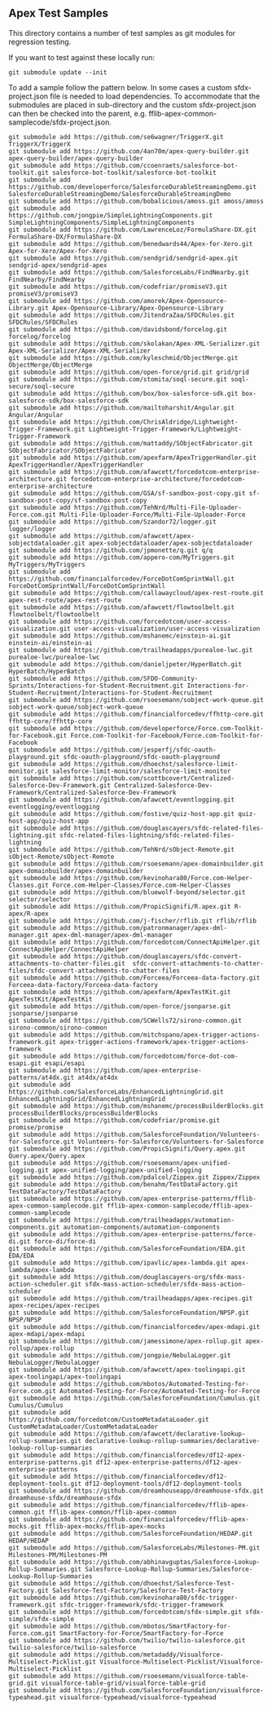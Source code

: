 ## Apex Test Samples

This directory contains a number of test samples as git modules for regression testing. 

If you want to test against these locally run:

    git submodule update --init

To add a sample follow the pattern below. In some cases a custom sfdx-project.json file is needed to load dependencies. To accommodate that the submodules are placed in sub-directory and the custom sfdx-project.json can then be checked into the parent, e.g. fflib-apex-common-samplecode/sfdx-project.json.  

    git submodule add https://github.com/se6wagner/TriggerX.git TriggerX/TriggerX
    git submodule add https://github.com/4an70m/apex-query-builder.git apex-query-builder/apex-query-builder
    git submodule add https://github.com/ccoenraets/salesforce-bot-toolkit.git salesforce-bot-toolkit/salesforce-bot-toolkit
    git submodule add https://github.com/developerforce/SalesforceDurableStreamingDemo.git SalesforceDurableStreamingDemo/SalesforceDurableStreamingDemo
    git submodule add https://github.com/bobalicious/amoss.git amoss/amoss
    git submodule add https://github.com/jongpie/SimpleLightningComponents.git SimpleLightningComponents/SimpleLightningComponents
    git submodule add https://github.com/LawrenceLoz/FormulaShare-DX.git FormulaShare-DX/FormulaShare-DX
    git submodule add https://github.com/benedwards44/Apex-for-Xero.git Apex-for-Xero/Apex-for-Xero
    git submodule add https://github.com/sendgrid/sendgrid-apex.git sendgrid-apex/sendgrid-apex
    git submodule add https://github.com/SalesforceLabs/FindNearby.git FindNearby/FindNearby
    git submodule add https://github.com/codefriar/promiseV3.git promiseV3/promiseV3
    git submodule add https://github.com/amorek/Apex-Opensource-Library.git Apex-Opensource-Library/Apex-Opensource-Library
    git submodule add https://github.com/JitendraZaa/SFDCRules.git SFDCRules/SFDCRules
    git submodule add https://github.com/davidsbond/forcelog.git forcelog/forcelog
    git submodule add https://github.com/skolakan/Apex-XML-Serializer.git Apex-XML-Serializer/Apex-XML-Serializer
    git submodule add https://github.com/kyleschmid/ObjectMerge.git ObjectMerge/ObjectMerge
    git submodule add https://github.com/open-force/grid.git grid/grid
    git submodule add https://github.com/stomita/soql-secure.git soql-secure/soql-secure 
    git submodule add https://github.com/box/box-salesforce-sdk.git box-salesforce-sdk/box-salesforce-sdk
    git submodule add https://github.com/mailtoharshit/Angular.git Angular/Angular
    git submodule add https://github.com/ChrisAldridge/Lightweight-Trigger-Framework.git Lightweight-Trigger-Framework/Lightweight-Trigger-Framework
    git submodule add https://github.com/mattaddy/SObjectFabricator.git SObjectFabricator/SObjectFabricator
    git submodule add https://github.com/apexfarm/ApexTriggerHandler.git ApexTriggerHandler/ApexTriggerHandler
    git submodule add https://github.com/afawcett/forcedotcom-enterprise-architecture.git forcedotcom-enterprise-architecture/forcedotcom-enterprise-architecture
    git submodule add https://github.com/GSA/sf-sandbox-post-copy.git sf-sandbox-post-copy/sf-sandbox-post-copy
    git submodule add https://github.com/TehNrd/Multi-File-Uploader-Force.com.git Multi-File-Uploader-Force/Multi-File-Uploader-Force
    git submodule add https://github.com/Szandor72/logger.git logger/logger
    git submodule add https://github.com/afawcett/apex-sobjectdataloader.git apex-sobjectdataloader/apex-sobjectdataloader
    git submodule add https://github.com/jpmonette/q.git q/q
    git submodule add https://github.com/appero-com/MyTriggers.git MyTriggers/MyTriggers
    git submodule add https://github.com/financialforcedev/ForceDotComSprintWall.git ForceDotComSprintWall/ForceDotComSprintWall
    git submodule add https://github.com/callawaycloud/apex-rest-route.git apex-rest-route/apex-rest-route
    git submodule add https://github.com/afawcett/flowtoolbelt.git flowtoolbelt/flowtoolbelt
    git submodule add https://github.com/forcedotcom/user-access-visualization.git user-access-visualization/user-access-visualization
    git submodule add https://github.com/mshanemc/einstein-ai.git einstein-ai/einstein-ai
    git submodule add https://github.com/trailheadapps/purealoe-lwc.git purealoe-lwc/purealoe-lwc
    git submodule add https://github.com/danieljpeter/HyperBatch.git HyperBatch/HyperBatch
    git submodule add https://github.com/SFDO-Community-Sprints/Interactions-for-Student-Recruitment.git Interactions-for-Student-Recruitment/Interactions-for-Student-Recruitment
    git submodule add https://github.com/rsoesemann/sobject-work-queue.git sobject-work-queue/sobject-work-queue
    git submodule add https://github.com/financialforcedev/ffhttp-core.git ffhttp-core/ffhttp-core
    git submodule add https://github.com/developerforce/Force.com-Toolkit-for-Facebook.git Force.com-Toolkit-for-Facebook/Force.com-Toolkit-for-Facebook
    git submodule add https://github.com/jesperfj/sfdc-oauth-playground.git sfdc-oauth-playground/sfdc-oauth-playground
    git submodule add https://github.com/dhoechst/salesforce-limit-monitor.git salesforce-limit-monitor/salesforce-limit-monitor
    git submodule add https://github.com/scottbcovert/Centralized-Salesforce-Dev-Framework.git Centralized-Salesforce-Dev-Framework/Centralized-Salesforce-Dev-Framework
    git submodule add https://github.com/afawcett/eventlogging.git eventlogging/eventlogging
    git submodule add https://github.com/fostive/quiz-host-app.git quiz-host-app/quiz-host-app
    git submodule add https://github.com/douglascayers/sfdc-related-files-lightning.git sfdc-related-files-lightning/sfdc-related-files-lightning
    git submodule add https://github.com/TehNrd/sObject-Remote.git sObject-Remote/sObject-Remote
    git submodule add https://github.com/rsoesemann/apex-domainbuilder.git apex-domainbuilder/apex-domainbuilder
    git submodule add https://github.com/kevinohara80/Force.com-Helper-Classes.git Force.com-Helper-Classes/Force.com-Helper-Classes
    git submodule add https://github.com/bluewolf-beyond/selector.git selector/selector
    git submodule add https://github.com/PropicSignifi/R.apex.git R-apex/R-apex
    git submodule add https://github.com/j-fischer/rflib.git rflib/rflib
    git submodule add https://github.com/patronmanager/apex-dml-manager.git apex-dml-manager/apex-dml-manager
    git submodule add https://github.com/forcedotcom/ConnectApiHelper.git ConnectApiHelper/ConnectApiHelper    
    git submodule add https://github.com/douglascayers/sfdc-convert-attachments-to-chatter-files.git  sfdc-convert-attachments-to-chatter-files/sfdc-convert-attachments-to-chatter-files
    git submodule add https://github.com/Forceea/Forceea-data-factory.git Forceea-data-factory/Forceea-data-factory
    git submodule add https://github.com/apexfarm/ApexTestKit.git ApexTestKit/ApexTestKit
    git submodule add https://github.com/open-force/jsonparse.git jsonparse/jsonparse
    git submodule add https://github.com/SCWells72/sirono-common.git sirono-common/sirono-common
    git submodule add https://github.com/mitchspano/apex-trigger-actions-framework.git apex-trigger-actions-framework/apex-trigger-actions-framework
    git submodule add https://github.com/forcedotcom/force-dot-com-esapi.git esapi/esapi
    git submodule add https://github.com/apex-enterprise-patterns/at4dx.git at4dx/at4dx
    git submodule add https://github.com/SalesforceLabs/EnhancedLightningGrid.git EnhancedLightningGrid/EnhancedLightningGrid
    git submodule add https://github.com/mshanemc/processBuilderBlocks.git processBuilderBlocks/processBuilderBlocks
    git submodule add https://github.com/codefriar/promise.git promise/promise
    git submodule add https://github.com/SalesforceFoundation/Volunteers-for-Salesforce.git Volunteers-for-Salesforce/Volunteers-for-Salesforce
    git submodule add https://github.com/PropicSignifi/Query.apex.git Query.apex/Query.apex
    git submodule add https://github.com/rsoesemann/apex-unified-logging.git apex-unified-logging/apex-unified-logging
    git submodule add https://github.com/pdalcol/Zippex.git Zippex/Zippex
    git submodule add https://github.com/benahm/TestDataFactory.git TestDataFactory/TestDataFactory
    git submodule add https://github.com/apex-enterprise-patterns/fflib-apex-common-samplecode.git fflib-apex-common-samplecode/fflib-apex-common-samplecode
    git submodule add https://github.com/trailheadapps/automation-components.git automation-components/automation-components
    git submodule add https://github.com/apex-enterprise-patterns/force-di.git force-di/force-di
    git submodule add https://github.com/SalesforceFoundation/EDA.git EDA/EDA
    git submodule add https://github.com/ipavlic/apex-lambda.git apex-lambda/apex-lambda
    git submodule add https://github.com/douglascayers-org/sfdx-mass-action-scheduler.git sfdx-mass-action-scheduler/sfdx-mass-action-scheduler
    git submodule add https://github.com/trailheadapps/apex-recipes.git apex-recipes/apex-recipes
    git submodule add https://github.com/SalesforceFoundation/NPSP.git NPSP/NPSP
    git submodule add https://github.com/financialforcedev/apex-mdapi.git apex-mdapi/apex-mdapi
    git submodule add https://github.com/jamessimone/apex-rollup.git apex-rollup/apex-rollup
    git submodule add https://github.com/jongpie/NebulaLogger.git NebulaLogger/NebulaLogger
    git submodule add https://github.com/afawcett/apex-toolingapi.git apex-toolingapi/apex-toolingapi
    git submodule add https://github.com/mbotos/Automated-Testing-for-Force.com.git Automated-Testing-for-Force/Automated-Testing-for-Force
    git submodule add https://github.com/SalesforceFoundation/Cumulus.git Cumulus/Cumulus
    git submodule add https://github.com/forcedotcom/CustomMetadataLoader.git CustomMetadataLoader/CustomMetadataLoader
    git submodule add https://github.com/afawcett/declarative-lookup-rollup-summaries.git declarative-lookup-rollup-summaries/declarative-lookup-rollup-summaries
    git submodule add https://github.com/financialforcedev/df12-apex-enterprise-patterns.git df12-apex-enterprise-patterns/df12-apex-enterprise-patterns
    git submodule add https://github.com/financialforcedev/df12-deployment-tools.git df12-deployment-tools/df12-deployment-tools
    git submodule add https://github.com/dreamhouseapp/dreamhouse-sfdx.git dreamhouse-sfdx/dreamhouse-sfdx
    git submodule add https://github.com/financialforcedev/fflib-apex-common.git fflib-apex-common/fflib-apex-common
    git submodule add https://github.com/financialforcedev/fflib-apex-mocks.git fflib-apex-mocks/fflib-apex-mocks
    git submodule add https://github.com/SalesforceFoundation/HEDAP.git HEDAP/HEDAP
    git submodule add https://github.com/SalesforceLabs/Milestones-PM.git Milestones-PM/Milestones-PM
    git submodule add https://github.com/abhinavguptas/Salesforce-Lookup-Rollup-Summaries.git Salesforce-Lookup-Rollup-Summaries/Salesforce-Lookup-Rollup-Summaries
    git submodule add https://github.com/dhoechst/Salesforce-Test-Factory.git Salesforce-Test-Factory/Salesforce-Test-Factory
    git submodule add https://github.com/kevinohara80/sfdc-trigger-framework.git sfdc-trigger-framework/sfdc-trigger-framework
    git submodule add https://github.com/forcedotcom/sfdx-simple.git sfdx-simple/sfdx-simple
    git submodule add https://github.com/mbotos/SmartFactory-for-Force.com.git SmartFactory-for-Force/SmartFactory-for-Force
    git submodule add https://github.com/twilio/twilio-salesforce.git twilio-salesforce/twilio-salesforce
    git submodule add https://github.com/metadaddy/Visualforce-Multiselect-Picklist.git Visualforce-Multiselect-Picklist/Visualforce-Multiselect-Picklist
    git submodule add https://github.com/rsoesemann/visualforce-table-grid.git visualforce-table-grid/visualforce-table-grid
    git submodule add https://github.com/SalesforceFoundation/visualforce-typeahead.git visualforce-typeahead/visualforce-typeahead
